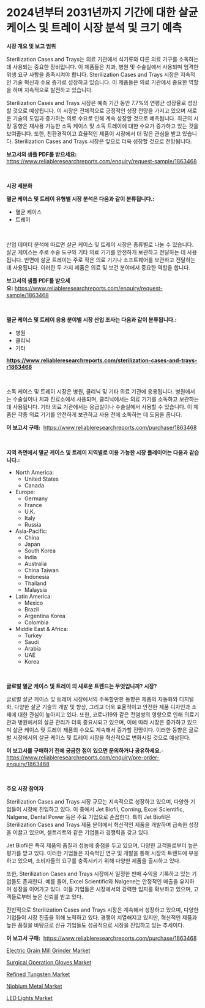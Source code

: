 <p><h1>2024년부터 2031년까지 기간에 대한 살균 케이스 및 트레이 시장 분석 및 크기 예측</h1></p><p><strong>시장 개요 및 보고 범위</strong></p>
<p><p>Sterilization Cases and Trays는 의료 기관에서 식기류와 다른 의료 기구를 소독하는 데 사용되는 중요한 장비입니다. 이 제품들은 치과, 병원 및 수술실에서 사용되며 엄격한 위생 요구 사항을 충족시켜야 합니다. Sterilization Cases and Trays 시장은 지속적인 기술 혁신과 수요 증가로 성장하고 있습니다. 이 제품들은 의료 기관에서 중요한 역할을 하며 지속적으로 발전하고 있습니다.</p><p>Sterilization Cases and Trays 시장은 예측 기간 동안 7.7%의 연평균 성장율로 성장할 것으로 예상됩니다. 이 시장은 전체적으로 긍정적인 성장 전망을 가지고 있으며 새로운 기술의 도입과 증가하는 의료 수요로 인해 계속 성장할 것으로 예측됩니다. 최근의 시장 동향은 재사용 가능한 소독 케이스 및 소독 트레이에 대한 수요가 증가하고 있는 것을 보여줍니다. 또한, 친환경적이고 효율적인 제품이 시장에서 더 많은 관심을 받고 있습니다. Sterilization Cases and Trays 시장은 앞으로 더욱 성장할 것으로 전망됩니다.</p></p>
<p><strong>보고서의 샘플 PDF를 받으세요:</strong> <a href="https://www.reliableresearchreports.com/enquiry/request-sample/1863468">https://www.reliableresearchreports.com/enquiry/request-sample/1863468</a></p>
<p>&nbsp;</p>
<p><strong>시장 세분화</strong></p>
<p><strong>멸균 케이스 및 트레이 유형별 시장 분석은 다음과 같이 분류됩니다.:</strong></p>
<p><ul><li>멸균 케이스</li><li>트레이</li></ul></p>
<p>&nbsp;</p>
<p><p>산업 데이터 분석에 따르면 살균 케이스 및 트레이 시장은 종류별로 나눌 수 있습니다. 살균 케이스는 주로 수술 도구와 기타 의료 기기를 안전하게 보관하고 전달하는 데 사용됩니다. 반면에 살균 트레이는 주로 작은 의료 기기나 소프트웨어를 보관하고 전달하는 데 사용됩니다. 이러한 두 가지 제품은 의료 및 보건 분야에서 중요한 역할을 합니다.</p></p>
<p><strong>보고서의 샘플 PDF를 받으세요:</strong>&nbsp;<a href="https://www.reliableresearchreports.com/enquiry/request-sample/1863468">https://www.reliableresearchreports.com/enquiry/request-sample/1863468</a></p>
<p>&nbsp;</p>
<p><strong> 멸균 케이스 및 트레이 응용 분야별 시장 산업 조사는 다음과 같이 분류됩니다.:</strong></p>
<p><ul><li>병원</li><li>클리닉</li><li>기타</li></ul></p>
<p><strong><a href="https://www.reliableresearchreports.com/sterilization-cases-and-trays-r1863468">https://www.reliableresearchreports.com/sterilization-cases-and-trays-r1863468</a></strong></p>
<p>&nbsp;</p>
<p><p>소독 케이스 및 트레이 시장은 병원, 클리닉 및 기타 의료 기관에 응용됩니다. 병원에서는 수술실이나 치과 진료소에서 사용되며, 클리닉에서는 의료 기기를 소독하고 보관하는 데 사용됩니다. 기타 의료 기관에서는 응급실이나 수술실에서 사용할 수 있습니다. 이 제품은 각종 의료 기기를 안전하게 보관하고 사용 전에 소독하는 데 도움을 줍니다.</p></p>
<p><strong>이 보고서 구매:</strong>&nbsp; <a href="https://www.reliableresearchreports.com/purchase/1863468">https://www.reliableresearchreports.com/purchase/1863468</a></p>
<p>&nbsp;</p>
<p><strong>지역 측면에서 멸균 케이스 및 트레이 지역별로 이용 가능한 시장 플레이어는 다음과 같습니다.:</strong></p>
<p><ul>
    <li>
        North America:
        <ul>
            <li>United States</li>
            <li>Canada</li>
        </ul>
    </li>
    <li>
        Europe:
        <ul>
            <li>Germany</li>
            <li>France</li>
            <li>U.K.</li>
            <li>Italy</li>
            <li>Russia</li>
        </ul>
    </li>
    <li>
        Asia-Pacific:
        <ul>
            <li>China</li>
            <li>Japan</li>
            <li>South Korea</li>
            <li>India</li>
            <li>Australia</li>
            <li>China Taiwan</li>
            <li>Indonesia</li>
            <li>Thailand</li>
            <li>Malaysia</li>
        </ul>
    </li>
    <li>
        Latin America:
        <ul>
            <li>Mexico</li>
            <li>Brazil</li>
            <li>Argentina Korea</li>
            <li>Colombia</li>
        </ul>
    </li>
    <li>
        Middle East & Africa:
        <ul>
            <li>Turkey</li>
            <li>Saudi</li>
            <li>Arabia</li>
            <li>UAE</li>
            <li>Korea</li>
        </ul>
    </li>
    </ul></p>
<p>&nbsp;</p>
<p><strong>글로벌 멸균 케이스 및 트레이 의 새로운 트렌드는 무엇입니까? 시장?</strong></p>
<p><p>글로벌 살균 케이스 및 트레이 시장에서의 주목할만한 동향은 제품의 자동화와 디지털화, 다양한 살균 기술의 개발 및 향상, 그리고 더욱 효율적이고 안전한 제품 디자인과 소재에 대한 관심이 높아지고 있다. 또한, 코로나19와 같은 전염병의 영향으로 인해 의료기관과 병원에서의 살균 관리가 더욱 중요시되고 있으며, 이에 따라 시장은 증가하고 있으며 살균 케이스 및 트레이 제품의 수요도 계속해서 증가할 전망이다. 이러한 동향은 글로벌 시장에서의 살균 케이스 및 트레이 시장을 혁신적으로 변화시킬 것으로 예상된다.</p></p>
<p><strong>이 보고서를 구매하기 전에 궁금한 점이 있으면 문의하거나 공유하세요.</strong>- <a href="https://www.reliableresearchreports.com/enquiry/pre-order-enquiry/1863468">https://www.reliableresearchreports.com/enquiry/pre-order-enquiry/1863468</a></p>
<p>&nbsp;</p>
<p><strong>주요 시장 참여자</strong></p>
<p><p>Sterilization Cases and Trays 시장 규모는 지속적으로 성장하고 있으며, 다양한 기업들이 시장에 진입하고 있다. 이 중에서 Jet Biofil, Corning, Excel Scientific, Nalgene, Dental Power 등은 주요 기업으로 손꼽힌다. 특히 Jet Biofil은 Sterilization Cases and Trays 제품 분야에서 혁신적인 제품을 개발하며 급속한 성장을 이끌고 있으며, 셀트리트와 같은 기업들과 경쟁력을 갖고 있다.</p><p>Jet Biofil은 특히 제품의 품질과 성능에 중점을 두고 있으며, 다양한 고객들로부터 높은 평가를 받고 있다. 이러한 기업들은 지속적인 연구 및 개발을 통해 시장의 트렌드에 부응하고 있으며, 소비자들의 요구를 충족시키기 위해 다양한 제품을 출시하고 있다.</p><p>또한, Sterilization Cases and Trays 시장에서 일정한 판매 수익을 기록하고 있는 기업들도 존재한다. 예를 들어, Excel Scientific와 Nalgene는 안정적인 매출을 유지하며 성장을 이어가고 있다. 이들 기업들은 시장에서의 강력한 입지를 확보하고 있으며, 고객들로부터 높은 신뢰를 받고 있다.</p><p>전반적으로 Sterilization Cases and Trays 시장은 계속해서 성장하고 있으며, 다양한 기업들이 시장 진출을 위해 노력하고 있다. 경쟁이 치열해지고 있지만, 혁신적인 제품과 높은 품질을 바탕으로 신규 기업들도 성공적으로 시장을 진입하고 있는 추세이다.</p></p>
<p><strong>이 보고서 구매:</strong>&nbsp;&nbsp;<a href="https://www.reliableresearchreports.com/purchase/1863468">https://www.reliableresearchreports.com/purchase/1863468</a></p>
<p><p><a href="https://www.linkedin.com/pulse/electric-grain-mill-grinder-market-outlook-industry-overview-j2wdf?trackingId=Kh1DnUpOfl8Ah0D2RXnYPw%3D%3D">Electric Grain Mill Grinder Market</a></p><p><a href="https://shimmer-gardenia-37a.notion.site/Surgical-Operation-Gloves-Market-Insights-into-Market-CAGR-Market-Trends-and-Growth-Strategies-15ad93358ac74b4c88465e404d0f2ed0">Surgical Operation Gloves Market</a></p><p><a href="https://issuu.com/reportprime-2/docs/refined-tungsten-market-size-2030.pptx">Refined Tungsten Market</a></p><p><a href="https://issuu.com/reportprime-2/docs/niobium-metal-market-size-2030.pptx">Niobium Metal Market</a></p><p><a href="https://view.publitas.com/reportprime-1/led-lights-market-size-reveals-the-best-marketing-channels-in-global-industry/">LED Lights Market</a></p></p>